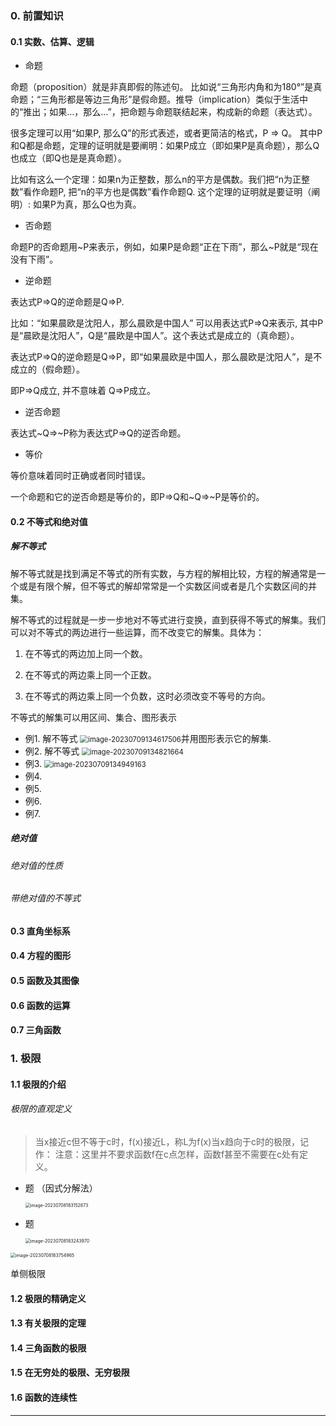 ### 0. 前置知识

#### 0.1 实数、估算、逻辑

- 命题

命题（proposition）就是非真即假的陈述句。 比如说“三角形内角和为180°”是真命题；“三角形都是等边三角形”是假命题。推导（implication）类似于生活中的“推出；如果...，那么...”，把命题与命题联结起来，构成新的命题（表达式）。

很多定理可以用“如果P, 那么Q”的形式表述，或者更简洁的格式，P => Q。 其中P和Q都是命题，定理的证明就是要阐明：如果P成立（即如果P是真命题），那么Q也成立（即Q也是是真命题）。

比如有这么一个定理：如果n为正整数，那么n的平方是偶数。我们把“n为正整数”看作命题P, 把“n的平方也是偶数”看作命题Q. 这个定理的证明就是要证明（阐明）: 如果P为真，那么Q也为真。


- 否命题

命题P的否命题用~P来表示，例如，如果P是命题“正在下雨”，那么~P就是“现在没有下雨”。

- 逆命题

表达式P=>Q的逆命题是Q=>P. 

比如：“如果晨欧是沈阳人，那么晨欧是中国人” 可以用表达式P=>Q来表示,  其中P是“晨欧是沈阳人”，Q是“晨欧是中国人”。这个表达式是成立的（真命题）。

表达式P=>Q的逆命题是Q=>P，即“如果晨欧是中国人，那么晨欧是沈阳人”，是不成立的（假命题）。

即P=>Q成立, 并不意味着 Q=>P成立。

- 逆否命题

表达式~Q=>~P称为表达式P=>Q的逆否命题。

- 等价

等价意味着同时正确或者同时错误。

一个命题和它的逆否命题是等价的，即P=>Q和~Q=>~P是等价的。



#### 0.2 不等式和绝对值

##### 解不等式

解不等式就是找到满足不等式的所有实数，与方程的解相比较，方程的解通常是一个或是有限个解，但不等式的解却常常是一个实数区间或者是几个实数区间的并集。

解不等式的过程就是一步一步地对不等式进行变换，直到获得不等式的解集。我们可以对不等式的两边进行一些运算，而不改变它的解集。具体为：

1. 在不等式的两边加上同一个数。

2. 在不等式的两边乘上同一个正数。

3. 在不等式的两边乘上同一个负数，这时必须改变不等号的方向。

不等式的解集可以用区间、集合、图形表示

- 例1.  解不等式 <img src="./assets/image-20230709134617506.png" alt="image-20230709134617506" style="zoom:80%;" />并用图形表示它的解集.
- 例2.  解不等式 <img src="./assets/image-20230709134821664.png" alt="image-20230709134821664" style="zoom:80%;" />
- 例3.  <img src="./assets/image-20230709134949163.png" alt="image-20230709134949163" style="zoom:80%;" />
- 例4.  
- 例5.  
- 例6.
- 例7.  



##### 绝对值

###### 绝对值的性质

###### 带绝对值的不等式

#### 0.3 直角坐标系

#### 0.4 方程的图形

#### 0.5 函数及其图像

#### 0.6 函数的运算

#### 0.7 三角函数



### 1. 极限

#### 1.1 极限的介绍

###### 极限的直观定义

> 当x接近c但不等于c时，f(x)接近L，称L为f(x)当x趋向于c时的极限，记作：
> 注意：这里并不要求函数f在c点怎样，函数f甚至不需要在c处有定义。

- 题 （因式分解法）

  <img src="C:\00.notes\math\微积分\assets\image-20230708183152873.png" alt="image-20230708183152873" style="zoom:50%;" />

- 题

  <img src="C:\00.notes\math\微积分\assets\image-20230708183243970.png" alt="image-20230708183243970" style="zoom:50%;" />

<img src="C:\00.notes\math\微积分\assets\image-20230708183754965.png" alt="image-20230708183754965" style="zoom:50%;" />

单侧极限

#### 1.2 极限的精确定义

#### 1.3 有关极限的定理

#### 1.4 三角函数的极限

#### 1.5 在无穷处的极限、无穷极限

#### 1.6 函数的连续性	



****
